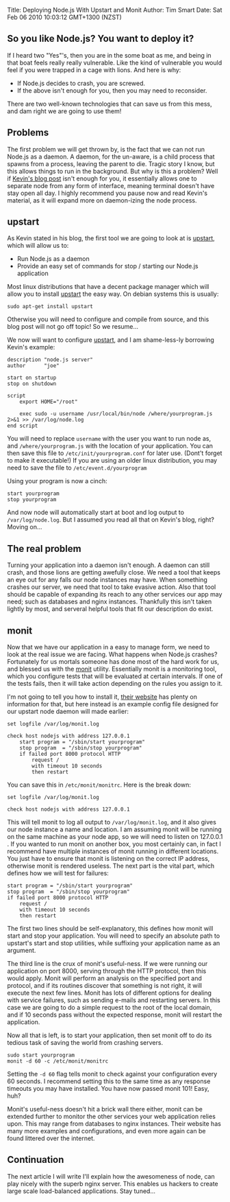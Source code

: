 Title: Deploying Node.js With Upstart and Monit
Author: Tim Smart
Date: Sat Feb 06 2010 10:03:12 GMT+1300 (NZST)

## So you like Node.js? You want to deploy it? ##

If I heard two "Yes"'s, then you are in the some boat as me, and being in that boat feels really really vulnerable. Like the kind of vulnerable you would feel if you were trapped in a cage with lions. And here is why:

 - If Node.js decides to crash, you are screwed.
 - If the above isn't enough for you, then you may need to reconsider.

There are two well-known technologies that can save us from this mess, and dam right we are going to use them!  


## Problems ##

The first problem we will get thrown by, is the fact that we can not run Node.js as a daemon. A daemon, for the un-aware, is a child process that spawns from a process, leaving the parent to die. Tragic story I know, but this allows things to run in the background. But why is this a problem? Well if [Kevin's blog post][] isn't enough for you, it essentially allows one to separate node from any form of interface, meaning terminal doesn't have stay open all day. I highly recommend you pause now and read Kevin's material, as it will expand more on daemon-izing the node process.


## upstart ##

As Kevin stated in his blog, the first tool we are going to look at is [upstart][], which will allow us to:

 - Run Node.js as a daemon
 - Provide an easy set of commands for stop / starting our Node.js application

Most linux distributions that have a decent package manager which will allow you to install [upstart][] the easy way. On debian systems this is usually:

    sudo apt-get install upstart

Otherwise you will need to configure and compile from source, and this blog post will not go off topic! So we resume...

We now will want to configure [upstart][], and I am shame-less-ly borrowing Kevin's example:

    description "node.js server"
    author      "joe"

    start on startup
    stop on shutdown

    script
        export HOME="/root"

        exec sudo -u username /usr/local/bin/node /where/yourprogram.js 2>&1 >> /var/log/node.log
    end script

You will need to replace `username` with the user you want to run node as, and `/where/yourprogram.js` with the location of your application. You can then save this file to `/etc/init/yourprogram.conf` for later use. (Dont't forget to make it executable!) If you are using an older linux distribution, you may need to save the file to `/etc/event.d/yourprogram`

Using your program is now a cinch:

    start yourprogram
    stop yourprogram

And now node will automatically start at boot and log output to `/var/log/node.log`. But I assumed you read all that on Kevin's blog, right? Moving on...

## The real problem ##

Turning your application into a daemon isn't enough. A daemon can still crash, and those lions are getting awefully close. We need a tool that keeps an eye out for any falls our node instances may have. When something crashes our server, we need that tool to take evasive action. Also that tool should be capable of expanding its reach to any other services our app may need; such as databases and nginx instances. Thankfully this isn't taken lightly by most, and serveral helpful tools that fit our description do exist.

## monit ##

Now that we have our application in a easy to manage form, we need to look at the real issue we are facing. What happens when Node.js crashes? Fortunately for us mortals someone has done most of the hard work for us, and blessed us with the [monit][] utility. Essentially monit is a monitoring tool, which you configure tests that will be evaluated at certain intervals. If one of the tests fails, then it will take action depending on the rules you assign to it.

I'm not going to tell you how to install it, [their website][] has plenty on information for that, but here instead is an example config file designed for our upstart node daemon will made earlier:

    set logfile /var/log/monit.log

    check host nodejs with address 127.0.0.1
        start program = "/sbin/start yourprogram"
        stop program  = "/sbin/stop yourprogram"
        if failed port 8000 protocol HTTP
            request /
            with timeout 10 seconds
            then restart

You can save this in `/etc/monit/monitrc`. Here is the break down:

    set logfile /var/log/monit.log

    check host nodejs with address 127.0.0.1

This will tell monit to log all output to `/var/log/monit.log`, and it also gives our node instance a name and location. I am assuming monit will be running on the same machine as your node app, so we will need to listen on 127.0.0.1 . If you wanted to run monit on another box, you most certainly can, in fact I recommend have multiple instances of monit running in different locations. You just have to ensure that monit is listening on the correct IP address, otherwise monit is rendered useless.
The next part is the vital part, which defines how we will test for failures:

    start program = "/sbin/start yourprogram"
    stop program  = "/sbin/stop yourprogram"
    if failed port 8000 protocol HTTP
        request /
        with timeout 10 seconds
        then restart

The first two lines should be self-explanatory, this defines how monit will start and stop your application. You will need to specify an absolute path to upstart's start and stop utilities, while suffixing your application name as an argument.

The third line is the crux of monit's useful-ness. If we were running our application on port 8000, serving through the HTTP protocol, then this would apply. Monit will perform an analysis on the specified port and protocol, and if its routines discover that something is not right, it will execute the next few lines. Monit has lots of different options for dealing with service failures, such as sending e-mails and restarting servers. In this case we are going to do a simple request to the root of the local domain, and if 10 seconds pass without the expected response, monit will restart the application.

Now all that is left, is to start your application, then set monit off to do its tedious task of saving the world from crashing servers.

    sudo start yourprogram
    monit -d 60 -c /etc/monit/monitrc

Setting the `-d 60` flag tells monit to check against your configuration every 60 seconds. I recommend setting this to the same time as any response timeouts you may have installed. You have now passed monit 101! Easy, huh?

Monit's useful-ness doesn't hit a brick wall there either, monit can be extended further to monitor the other services your web application relies upon. This may range from databases to nginx instances. Their website has many more examples and configurations, and even more again can be found littered over the internet.

## Continuation ##

The next article I will write I'll explain how the awesomeness of node, can play nicely with the superb nginx server. This enables us hackers to create large scale load-balanced applications. Stay tuned...


[Kevin's blog post]: http://static01.vanzonneveld.net:8080/techblog/article/run_nodejs_as_a_service_on_ubuntu_karmic/
[upstart]: http://upstart.ubuntu.com/
[monit]: http://mmonit.com/monit/
[their website]: http://mmonit.com/monit/

